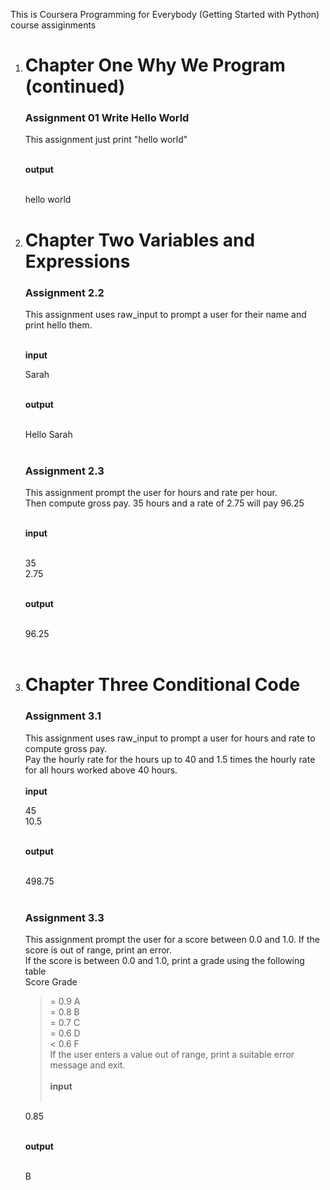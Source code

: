 This is Coursera Programming for Everybody (Getting Started with Python) course assiginments
<ol>
<li><h1>Chapter One Why We Program (continued)</h1></li>

<h3>Assignment 01 Write Hello World</h3>

This assignment just print "hello world"<br><br>

<b>output</b><br><br>

hello world<br>

<li><h1>Chapter Two Variables and Expressions</h1></li>

<h3>Assignment 2.2</h3>

This assignment uses raw_input to prompt a user for their name and print hello them.<br><br>

<b>input</b><br>

Sarah<br><br>

<b>output</b><br><br>

Hello Sarah<br><br>

<h3>Assignment 2.3</h3>

This assignment prompt the user for hours and rate per hour.<br>
Then compute gross pay. 35 hours and a rate of 2.75 will pay 96.25<br><br>

<b>input</b><br><br>

35<br>
2.75<br><br>

<b>output</b><br><br>

96.25<br><br>

<li><h1>Chapter Three Conditional Code</h1></li>

<h3>Assignment 3.1</h3>

This assignment uses raw_input to prompt a user for hours and rate to compute gross pay.<br>
Pay the hourly rate for the hours up to 40 and 1.5 times the hourly rate for all hours worked above 40 hours.<br><br>
<b>input</b><br>

45<br>
10.5<br><br>

<b>output</b><br><br>

498.75<br><br>

<h3>Assignment 3.3</h3>

This assignment prompt the user for a score between 0.0 and 1.0. If the score is out of range, print an error.<br>
If the score is between 0.0 and 1.0, print a grade using the following table<br>
Score Grade<br>
 >= 0.9 A<br>
 >= 0.8 B<br>
 >= 0.7 C<br>
 >= 0.6 D<br>
 < 0.6 F<br>
 If the user enters a value out of range, print a suitable error message and exit.<br><br>
<b>input</b><br><br>

0.85<br><br>

<b>output</b><br><br>

B<br><br>
</ol>
